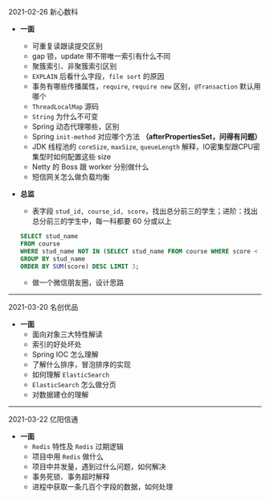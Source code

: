 2021-02-26 新心数科

* **一面**
    - 可重复读跟读提交区别
    - gap 锁，update 带不带唯一索引有什么不同
    - 聚簇索引、非聚簇索引区别
    - `EXPLAIN` 后看什么字段，`file sort` 的原因
    - 事务有哪些传播属性，`require`, `require new` 区别，`@Transaction` 默认用哪个
    - `ThreadLocalMap` 源码
    - `String` 为什么不可变
    - Spring 动态代理哪些，区别
    - Spring `init-method` 对应哪个方法 **（afterPropertiesSet，问得有问题）**
    - JDK 线程池的 `coreSize`, `maxSize`, `queueLength` 解释，IO密集型跟CPU密集型时如何配置这些 size
    - Netty 的 Boss 跟 worker 分别做什么
    - 短信网关怎么做负载均衡

* **总监**
    - 表字段 `stud_id, course_id, score`，找出总分前三的学生；进阶：找出总分前三的学生中，每一科都要 60 分或以上
  ```sql
  SELECT stud_name
  FROM course
  WHERE stud_name NOT IN (SELECT stud_name FROM course WHERE score < 60)
  GROUP BY stud_name
  ORDER BY SUM(score) DESC LIMIT 3;
  ```
    - 做一个微信朋友圈，设计思路

***
2021-03-20 名创优品

* **一面**
    - 面向对象三大特性解读
    - 索引的好处坏处
    - Spring IOC 怎么理解
    - 了解什么排序，冒泡排序的实现
    - 如何理解 `ElasticSearch`
    - `ElasticSearch` 怎么做分页
    - 对数据建仓的理解

***
2021-03-22 亿阳信通

* **一面**
    - `Redis` 特性及 `Redis` 过期逻辑
    - 项目中用 `Redis` 做什么
    - 项目中并发量，遇到过什么问题，如何解决
    - 事务死锁、事务超时解释
    - 进程中获取一条几百个字段的数据，如何处理